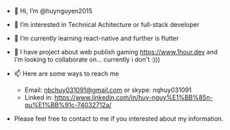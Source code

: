 - 👋 Hi, I’m @huynguyen2015
- 👀 I’m interested in Technical Achitecture or full-stack developer
- 🌱 I’m currently learning react-native and further is flutter
- 💞️ I have project about web publish gaming https://www.1hour.dev and I’m looking to collaborate on... currently i don't :))) 
- 📫 Here are some ways to reach me 
  - Email: nbchuy031091@gmail.com or skype: nqhuy031091
  - Linked in: https://www.linkedin.com/in/huy-nguy%E1%BB%85n-qu%E1%BB%91c-74032712a/

- Please feel free to contact to me if you interested about my information.
<!---
huynguyen2015/huynguyen2015 is a ✨ special ✨ repository because its `README.md` (this file) appears on your GitHub profile.
You can click the Preview link to take a look at your changes.
--->
